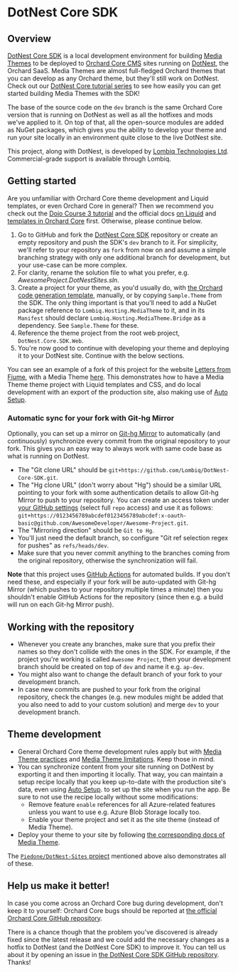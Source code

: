 # DotNest Core SDK

## Overview

[DotNest Core SDK](https://github.com/Lombiq/DotNest-Core-SDK) is a local development environment for building [Media Themes](https://github.com/Lombiq/Hosting-Media-Theme) to be deployed to [Orchard Core CMS](http://orchardcore.net) sites running on [DotNest](http://dotnest.com), the Orchard SaaS. Media Themes are almost full-fledged Orchard themes that you can develop as any Orchard theme, but they'll still work on DotNest. Check out our [DotNest Core tutorial series](https://www.youtube.com/playlist?list=PLuskKJW0FhJebHGSavU5OJugryMPCSKaU) to see how easily you can get started building Media Themes with the SDK!

The base of the source code on the `dev` branch is the same Orchard Core version that is running on DotNest as well as all the hotfixes and mods we've applied to it. On top of that, all the open-source modules are added as NuGet packages, which gives you the ability to develop your theme and run your site locally in an environment quite close to the live DotNest site.

This project, along with DotNest, is developed by [Lombiq Technologies Ltd](https://lombiq.com). Commercial-grade support is available through Lombiq.

## Getting started

Are you unfamiliar with Orchard Core theme development and Liquid templates, or even Orchard Core in general? Then we recommend you check out the [Dojo Course 3 tutorial](https://orcharddojo.net/orchard-training/dojo-course-3-the-full-orchard-core-tutorial) and the official docs [on Liquid](https://docs.orchardcore.net/en/latest/docs/reference/modules/Liquid/) and [templates in Orchard Core](https://docs.orchardcore.net/en/latest/docs/reference/modules/Templates/) first. Otherwise, please continue below.

1. Go to GitHub and fork the [DotNest Core SDK](https://github.com/Lombiq/DotNest-Core-SDK) repository or create an empty repository and push the SDK's `dev` branch to it. For simplicity, we'll refer to your repository as `fork` from now on and assume a simple branching strategy with only one additional branch for development, but your use-case can be more complex.
2. For clarity, rename the solution file to what you prefer, e.g. _AwesomeProject.DotNestSites.sln_.
3. Create a project for your theme, as you'd usually do, with [the Orchard code generation template](https://docs.orchardcore.net/en/latest/docs/getting-started/templates/), manually, or by copying `Sample.Theme` from the SDK. The only thing important is that you'll need to add a NuGet package reference to `Lombiq.Hosting.MediaTheme` to it, and in its `Manifest` should declare `Lombiq.Hosting.MediaTheme.Bridge` as a dependency. See `Sample.Theme` for these.
4. Reference the theme project from the root web project, `DotNest.Core.SDK.Web`.
5. You're now good to continue with developing your theme and deploying it to your DotNest site. Continue with the below sections.

You can see an example of a fork of this project for the website [Letters from Fiume](https://lettersfromfiume.com/), with a Media Theme [here](https://github.com/Piedone/DotNest-Sites). This demonstrates how to have a Media Theme theme project with Liquid templates and CSS, and do local development with an export of the production site, also making use of [Auto Setup](https://docs.orchardcore.net/en/latest/docs/reference/modules/AutoSetup/).

### Automatic sync for your fork with Git-hg Mirror

Optionally, you can set up a mirror on [Git-hg Mirror](https://githgmirror.com) to automatically (and continuously) synchronize every commit from the original repository to your fork. This gives you an easy way to always work with same code base as what is running on DotNest.

- The "Git clone URL" should be `git+https://github.com/Lombiq/DotNest-Core-SDK.git`.
- The "Hg clone URL" (don't worry about "Hg") should be a similar URL pointing to your fork with some authentication details to allow Git-hg Mirror to push to your repository. You can create an access token under [your GitHub settings](https://github.com/settings/tokens) (select full `repo` access) and use it as follows: `git+https://0123456789abcdef0123456789abcdef:x-oauth-basic@github.com/AwesomeDeveloper/Awesome-Project.git`.
- The "Mirroring direction" should be `Git to Hg`.
- You'll just need the default branch, so configure "Git ref selection regex for pushes" as `refs/heads/dev`.
- Make sure that you never commit anything to the branches coming from the original repository, otherwise the synchronization will fail.

**Note** that this project uses [GitHub Actions](https://github.com/features/actions) for automated builds. If you don't need these, and especially if your fork will be auto-updated with Git-hg Mirror (which pushes to your repository multiple times a minute) then you shouldn't enable GitHub Actions for the repository (since then e.g. a build will run on each Git-hg Mirror push).

## Working with the repository 

- Whenever you create any branches, make sure that you prefix their names so they don't collide with the ones in the SDK.
For example, if the project you're working is called `Awesome Project`, then your development branch should be created on top of `dev` and name it e.g. `ap-dev`.
- You might also want to change the default branch of your fork to your development branch.
- In case new commits are pushed to your fork from the original repository, check the changes (e.g. new modules might be added that you also need to add to your custom solution) and merge `dev` to your development branch.

## Theme development

- General Orchard Core theme development rules apply but with [Media Theme practices](https://github.com/Lombiq/Hosting-Media-Theme#local-development) and [Media Theme limitations](https://github.com/Lombiq/Hosting-Media-Theme#limitations). Keep those in mind.
- You can synchronize content from your site running on DotNest by exporting it and then importing it locally. That way, you can maintain a setup recipe locally that you keep up-to-date with the production site's data, even using [Auto Setup](https://docs.orchardcore.net/en/latest/docs/reference/modules/AutoSetup/).
 to set up the site when you run the app. Be sure to not use the recipe locally without some modifications:
    - Remove feature `enable` references for all Azure-related features unless you want to use e.g. Azure Blob Storage locally too.
    - Enable your theme project and set it as the site theme (instead of Media Theme).
- Deploy your theme to your site by following [the corresponding docs of Media Theme](https://github.com/Lombiq/Hosting-Media-Theme/blob/dev/Readme.md#deployment-importexport).

The [`Piedone/DotNest-Sites` project](https://github.com/Piedone/DotNest-Sites) mentioned above also demonstrates all of these.<!-- #spell-check-ignore-line -->

## Help us make it better!

In case you come across an Orchard Core bug during development, don't keep it to yourself: Orchard Core bugs should be reported at [the official Orchard Core GitHub repository](https://github.com/OrchardCMS/OrchardCore).

There is a chance though that the problem you've discovered is already fixed since the latest release and we could add the necessary changes as a hotfix to DotNest (and the DotNest Core SDK) to improve it. You can tell us about it by opening an issue in [the DotNest Core SDK GitHub repository](https://github.com/Lombiq/DotNest-Core-SDK). Thanks!

